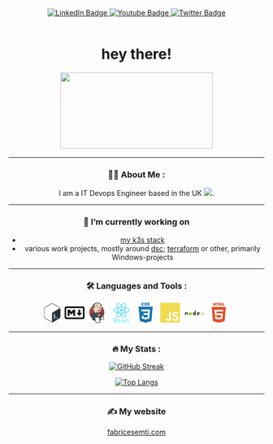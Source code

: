 <!--
https://www.sitepoint.com/github-profile-readme/
-->
<div id="whole-thing" align="center"> 
  
  <div id="header">      
  </div>
  
  <div id="badges">
    <a href="https://www.linkedin.com/in/fabricesemti/">
      <img src="https://img.shields.io/badge/LinkedIn-blue?style=for-the-badge&logo=linkedin&logoColor=white" alt="LinkedIn Badge"/>
    </a>
    <a href="https://www.youtube.com/channel/UCgAdlwicjnjAXItHOSJMtpA">
      <img src="https://img.shields.io/badge/YouTube-red?style=for-the-badge&logo=youtube&logoColor=white" alt="Youtube Badge"/>
    </a>
    <a href="https://twitter.com/FabriceSemti">
      <img src="https://img.shields.io/badge/Twitter-blue?style=for-the-badge&logo=twitter&logoColor=white" alt="Twitter Badge"/>
    </a>
  </div>
  
  <img src="https://komarev.com/ghpvc/?username=fabricesemti80&style=flat-square&color=blue" alt=""/>
  
  <h1>
    hey there!  
  </h1>
  
  <div >
    <img src="https://media.giphy.com/media/dWesBcTLavkZuG35MI/giphy.gif" width="300" height="150" />
  </div>
  
  ---
### :man_technologist: About Me :
  I am a IT Devops Engineer based in the UK <img src="https://media.giphy.com/media/WUlplcMpOCEmTGBtBW/giphy.gif" width="30">.

  ---
### 🔭 I’m currently working on 

  * [my k3s stack](https://github.com/fabricesemti80/home-stack) 
  * various work projects, mostly around [dsc](https://docs.microsoft.com/en-us/powershell/dsc/getting-started/winGettingStarted?view=dsc-1.1); [terraform](https://www.terraform.io/) or other, primarily Windows-projects
  
  ---
### :hammer_and_wrench: Languages and Tools :
  <div align="center">
    <img src="https://github.com/devicons/devicon/blob/master/icons/bash/bash-plain.svg" title="Bash" **alt="Bash" width="40" height="40"/>
    <img src="https://github.com/devicons/devicon/blob/master/icons/markdown/markdown-original.svg" title="Markdown" **alt="Markdown" width="40" height="40"/>    
  <img src="https://github.com/devicons/devicon/blob/master/icons/jenkins/jenkins-original.svg" title="Jenkins" alt="Jenkins" width="40" height="40"/>&nbsp;    
  <img src="https://github.com/devicons/devicon/blob/master/icons/react/react-original-wordmark.svg" title="React" alt="React" width="40" height="40"/>&nbsp;
  <img src="https://github.com/devicons/devicon/blob/master/icons/css3/css3-plain-wordmark.svg"  title="CSS3" alt="CSS" width="40" height="40"/>&nbsp;    
  <img src="https://github.com/devicons/devicon/blob/master/icons/javascript/javascript-plain.svg" title="Javascript"  alt="Javascript" width="40" height="40"/>&nbsp;
  <img src="https://github.com/devicons/devicon/blob/master/icons/nodejs/nodejs-original-wordmark.svg" title="NodeJS" alt="NodeJS" width="40" height="40"/>&nbsp;    
  <img src="https://github.com/devicons/devicon/blob/master/icons/html5/html5-plain-wordmark.svg" title="HTML5" alt="HTML5" width="40" height="40"/>&nbsp;    
</div>
  
  ---
### :fire: My Stats :
  
  [![GitHub Streak](http://github-readme-streak-stats.herokuapp.com?user=fabricesemti80&theme=dark&background=000000)](https://git.io/streak-stats)
  
  [![Top Langs](https://github-readme-stats.vercel.app/api/top-langs/?username=fabricesemti80&layout=compact&theme=vision-friendly-dark)](https://github.com/anuraghazra/github-readme-stats)
  
  ---
### :writing_hand: My website
  <!-- BLOG-POST-LIST:START -->
  [fabricesemti.com](https://fabricesemti.com/)
<!-- BLOG-POST-LIST:END -->
 </div>
<!--
**fabricesemti80/fabricesemti80** is a ✨ _special_ ✨ repository because its `README.md` (this file) appears on your GitHub profile.
Here are some ideas to get you started:
- 🔭 I’m currently working on ...
- 🌱 I’m currently learning ...
- 👯 I’m looking to collaborate on ...
- 🤔 I’m looking for help with ...
- 💬 Ask me about ...
- 📫 How to reach me: ...
- 😄 Pronouns: ...
- ⚡ Fun fact: ...
-->
